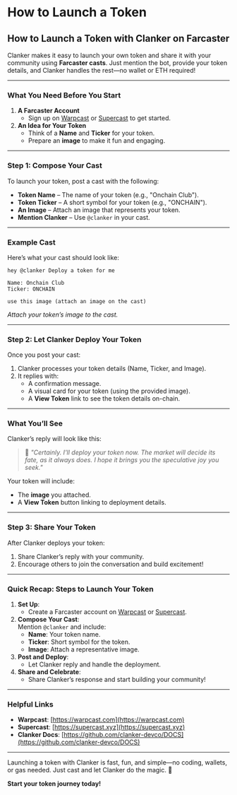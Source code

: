 # How to Launch a Token

## How to Launch a Token with Clanker on Farcaster

Clanker makes it easy to launch your own token and share it with your community using **Farcaster casts**. Just mention the bot, provide your token details, and Clanker handles the rest—no wallet or ETH required!

***

### What You Need Before You Start

1. **A Farcaster Account**
   * Sign up on [Warpcast](https://warpcast.com) or [Supercast](https://supercast.xyz) to get started.
2. **An Idea for Your Token**
   * Think of a **Name** and **Ticker** for your token.
   * Prepare an **image** to make it fun and engaging.

***

### Step 1: Compose Your Cast

To launch your token, post a cast with the following:

* **Token Name** – The name of your token (e.g., "Onchain Club").
* **Token Ticker** – A short symbol for your token (e.g., "ONCHAIN").
* **An Image** – Attach an image that represents your token.
* **Mention Clanker** – Use `@clanker` in your cast.

***

### Example Cast

Here’s what your cast should look like:

```
hey @clanker Deploy a token for me

Name: Onchain Club
Ticker: ONCHAIN

use this image (attach an image on the cast)
```

_Attach your token’s image to the cast._

***

### Step 2: Let Clanker Deploy Your Token

Once you post your cast:

1. Clanker processes your token details (Name, Ticker, and Image).
2. It replies with:
   * A confirmation message.
   * A visual card for your token (using the provided image).
   * A **View Token** link to see the token details on-chain.

***

### What You’ll See

Clanker’s reply will look like this:

> 🎉 _"Certainly. I'll deploy your token now. The market will decide its fate, as it always does. I hope it brings you the speculative joy you seek."_

Your token will include:

* The **image** you attached.
* A **View Token** button linking to deployment details.

***

### Step 3: Share Your Token

After Clanker deploys your token:

1. Share Clanker’s reply with your community.
2. Encourage others to join the conversation and build excitement!

***

### Quick Recap: Steps to Launch Your Token

1. **Set Up**:
   * Create a Farcaster account on [Warpcast](https://warpcast.com) or [Supercast](https://supercast.xyz).
2. **Compose Your Cast**:\
   Mention `@clanker` and include:
   * **Name**: Your token name.
   * **Ticker**: Short symbol for the token.
   * **Image**: Attach a representative image.
3. **Post and Deploy**:
   * Let Clanker reply and handle the deployment.
4. **Share and Celebrate**:
   * Share Clanker’s response and start building your community!

***

### Helpful Links

* **Warpcast**: [https://warpcast.com](https://warpcast.com)
* **Supercast**: [https://supercast.xyz](https://supercast.xyz)
* **Clanker Docs**: [https://github.com/clanker-devco/DOCS](https://github.com/clanker-devco/DOCS)

***

Launching a token with Clanker is fast, fun, and simple—no coding, wallets, or gas needed. Just cast and let Clanker do the magic. 🚀

**Start your token journey today!**
